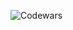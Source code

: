 ![Codewars](https://www.codewars.com/users/rodinopps/badges/large)

<i class="programming lang-python"></i>